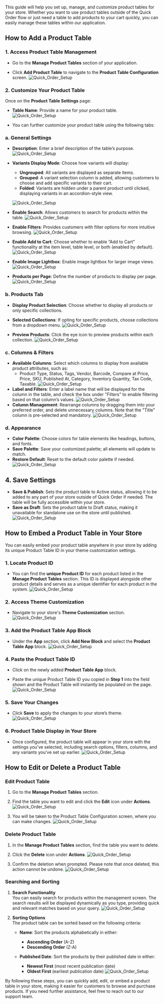 This guide will help you set up, manage, and customize product tables for your store. Whether you want to use product tables outside of the Quick Order flow or just need a table to add products to your cart quickly, you can easily manage these tables within our application.

## How to Add a Product Table

### 1. Access Product Table Management

* Go to the **Manage Product Tables** section of your application.

* Click **Add Product Table** to navigate to the **Product Table Configuration** screen.
![Quick_Order_Setup](./images/quick-30.png)

### 2. Customize Your Product Table

Once on the **Product Table Settings** page:

- **Table Name**: Provide a name for your product table.
![Quick_Order_Setup](./images/quick-3.png)

- You can further customize your product table using the following tabs:

### a. **General Settings**

- **Description**: Enter a brief description of the table’s purpose.
![Quick_Order_Setup](./images/quick-4.png)

- **Variants Display Mode**: Choose how variants will display:
  - **Ungrouped**: All variants are displayed as separate items.
  - **Grouped**: A variant selection column is added, allowing customers to choose and add specific variants to their cart.
  - **Folded**: Variants are hidden under a parent product until clicked, displaying variants in an accordion-style view.

  ![Quick_Order_Setup](./images/variant-grouping.gif)

- **Enable Search**: Allows customers to search for products within the table.
![Quick_Order_Setup](./images/quick-5.png)

- **Enable Filters**: Provides customers with filter options for more intuitive browsing.
![Quick_Order_Setup](./images/quick-6.png)

- **Enable Add to Cart**: Choose whether to enable “Add to Cart” functionality at the item level, table level, or both (enabled by default).
![Quick_Order_Setup](./images/quick-7.png)
- **Enable Image Lightbox**: Enable image lightbox for larger image views.
![Quick_Order_Setup](./images/quick-8.png)
- **Products per Page**: Define the number of products to display per page.
![Quick_Order_Setup](./images/quick-9.png)

### b. **Products Tab**

- **Display Product Selection**: Choose whether to display all products or only specific collections.
- **Selected Collections**: If opting for specific products, choose collections from a dropdown menu.
![Quick_Order_Setup](./images/quick-11.png)

- **Preview Products**: Click the eye icon to preview products within each collection.
![Quick_Order_Setup](./images/quick-12.png)

### c. **Columns & Filters**

- **Available Columns**: Select which columns to display from available product attributes, such as:
  - Product Type, Status, Tags, Vendor, Barcode, Compare at Price, Price, SKU, Published At, Category, Inventory Quantity, Tax Code, Taxable.
  ![Quick_Order_Setup](./images/quick-13.png)
- **Label and Filters**: Enter a label name that will be displayed for the column in the table, and check the box under "Filters" to enable filtering based on that column’s values.
  ![Quick_Order_Setup](./images/quick-14.png)
- **Column Management**: Rearrange columns by dragging them into your preferred order, and delete unnecessary columns. Note that the "Title" column is pre-selected and mandatory.
  ![Quick_Order_Setup](./images/quick-15.gif)

### d. **Appearance**

- **Color Palette**: Choose colors for table elements like headings, buttons, and fonts.
- **Save Palette**: Save your customized palette; all elements will update to match.
- **Restore Default**: Reset to the default color palette if needed.
  ![Quick_Order_Setup](./images/quick-16.gif)

## 4. **Save Settings**

- **Save & Publish**: Sets the product table to Active status, allowing it to be added to any part of your store outside of Quick Order if needed. The table will be fully accessible within your store.
- **Save as Draft**: Sets the product table to Draft status, making it unavailable for standalone use on the store until published.
  ![Quick_Order_Setup](./images/quick-17.png)

## How to Embed a Product Table in Your Store

You can easily embed your product table anywhere in your store by adding its unique Product Table ID in your theme customization settings.

### 1. Locate Product ID
* You can find the **unique Product ID** for each product listed in the **Manage Product Tables** section. This ID is displayed alongside other product details and serves as a unique identifier for each product in the system.
![Quick_Order_Setup](./images/quick-39.png)

### 2. Access Theme Customization

* Navigate to your store's **Theme Customization** section.
  ![Quick_Order_Setup](./images/quick-20.png)

### 3. Add the Product Table App Block

* Under the **App** section, click **Add New Block** and select the **Product Table App** block.
  ![Quick_Order_Setup](./images/quick-40.png)

### 4. Paste the Product Table ID

* Click on the newly added **Product Table App** block.

* Paste the unique Product Table ID you copied in **Step 1** into the field shown and the Product Table will instantly be populated on the page.
  ![Quick_Order_Setup](./images/quick-32.png)

### 5. Save Your Changes

* Click **Save** to apply the changes to your store’s theme.
  ![Quick_Order_Setup](./images/quick-31.png)

### 6. Product Table Display in Your Store

* Once configured, the product table will appear in your store with the settings you’ve selected, including search options, filters, columns, and any variants you've set up earlier.
  ![Quick_Order_Setup](./images/quick-42.png)

## How to Edit or Delete a Product Table

### Edit Product Table

1. Go to the **Manage Product Tables** section.

2. Find the table you want to edit and click the **Edit** icon under **Actions**.
  ![Quick_Order_Setup](./images/quick-33.png)

3. You will be taken to the Product Table Configuration screen, where you can make changes.
  ![Quick_Order_Setup](./images/quick-35.png)

### Delete Product Table

1. In the **Manage Product Tables** section, find the table you want to delete.

2. Click the **Delete** icon under **Actions**.
  ![Quick_Order_Setup](./images/quick-34.png)

3. Confirm the deletion when prompted. Please note that once deleted, this action cannot be undone.
  ![Quick_Order_Setup](./images/quick-36.png)

### Searching and Sorting 
1. **Search Functionality**  
   You can easily search for products within the management screen. The search results will be displayed dynamically as you type, providing quick and relevant matches based on your query.
   ![Quick_Order_Setup](./images/quick-37.gif)

2. **Sorting Options**  
   The product table can be sorted based on the following criteria:
   
   - **Name**: Sort the products alphabetically in either:
     - **Ascending Order** (A-Z)
     - **Descending Order** (Z-A)

   - **Published Date**: Sort the products by their published date in either:
     - **Newest First** (most recent publication date)
     - **Oldest First** (earliest publication date)
     ![Quick_Order_Setup](./images/quick-38.gif)


By following these steps, you can quickly add, edit, or embed a product table in your store, making it easier for customers to browse and purchase products. If you need further assistance, feel free to reach out to our support team.